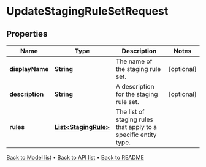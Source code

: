 

# UpdateStagingRuleSetRequest


## Properties

| Name | Type | Description | Notes |
|------------ | ------------- | ------------- | -------------|
|**displayName** | **String** | The name of the staging rule set. |  [optional] |
|**description** | **String** | A description for the staging rule set. |  [optional] |
|**rules** | [**List&lt;StagingRule&gt;**](StagingRule.md) | The list of staging rules that apply to a specific entity type. |  |



[Back to Model list](../README.md#documentation-for-models) &#8226; [Back to API list](../README.md#documentation-for-api-endpoints) &#8226; [Back to README](../README.md)


